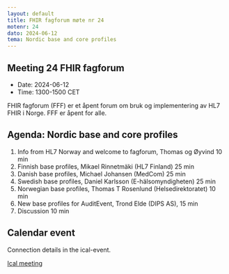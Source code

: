 ```yaml
---
layout: default
title: FHIR fagforum møte nr 24
motenr: 24
dato: 2024-06-12
tema: Nordic base and core profiles
---
```


## Meeting 24 FHIR fagforum

* Date: 2024-06-12  
* Time: 1300-1500 CET

FHIR fagforum (FFF) er et åpent forum om bruk og implementering av HL7 FHIR i Norge. FFF er åpent for alle.

## Agenda: Nordic base and core profiles  

1. Info from HL7 Norway and welcome to fagforum, Thomas og Øyvind 10 min  
2. Finnish base profiles, Mikael Rinnetmäki (HL7 Finland) 25 min
3. Danish base profiles, Michael Johansen (MedCom) 25 min
4. Swedish base profiles, Daniel Karlsson (E-hälsomyndigheten) 25 min
5. Norwegian base profiles, Thomas T Rosenlund (Helsedirektoratet) 10 min
6. New base profiles for AuditEvent, Trond Elde (DIPS AS), 15 min
7. Discussion 10 min

## Calendar event

Connection details in the ical-event.

[Ical meeting](ical/FHIR%20fagforum%20%2324.ics)
